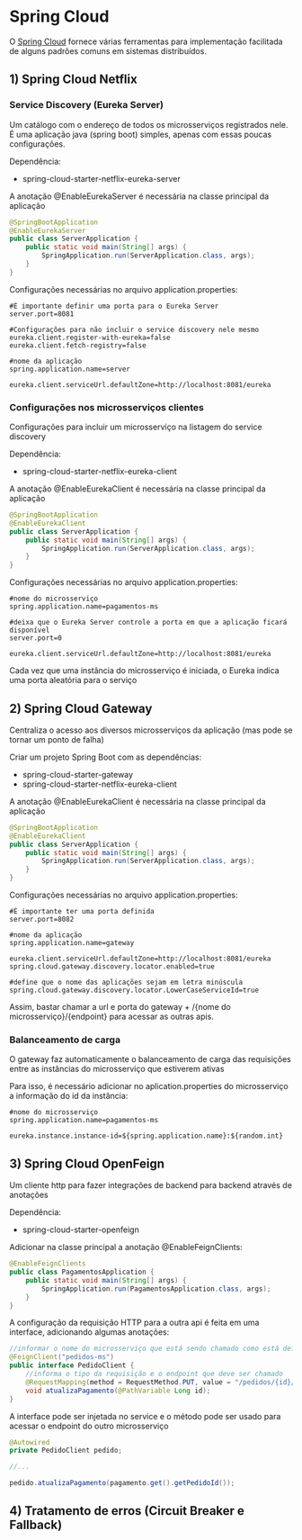 # Spring Cloud

O [Spring Cloud](https://spring.io/projects/spring-cloud) fornece várias ferramentas para implementação facilitada de alguns padrões comuns em sistemas distribuídos.

## 1) Spring Cloud Netflix

### Service Discovery (Eureka Server)
Um catálogo com o endereço de todos os microsserviços registrados nele. 
É uma aplicação java (spring boot) simples, apenas com essas poucas configurações.

Dependência:
- spring-cloud-starter-netflix-eureka-server


A anotação @EnableEurekaServer é necessária na classe principal da aplicação
```java
@SpringBootApplication
@EnableEurekaServer
public class ServerApplication {
    public static void main(String[] args) {
        SpringApplication.run(ServerApplication.class, args);
    }
}
```

Configurações necessárias no arquivo application.properties:
```
#É importante definir uma porta para o Eureka Server
server.port=8081

#Configurações para não incluir o service discovery nele mesmo 
eureka.client.register-with-eureka=false
eureka.client.fetch-registry=false

#nome da aplicação
spring.application.name=server

eureka.client.serviceUrl.defaultZone=http://localhost:8081/eureka
```

### Configurações nos microsserviços clientes

Configurações para incluir um microsserviço na listagem do service discovery

Dependência:
- spring-cloud-starter-netflix-eureka-client

A anotação @EnableEurekaClient é necessária na classe principal da aplicação
```java
@SpringBootApplication
@EnableEurekaClient
public class ServerApplication {
    public static void main(String[] args) {
        SpringApplication.run(ServerApplication.class, args);
    }
}
```

Configurações necessárias no arquivo application.properties:
```
#nome do microsserviço
spring.application.name=pagamentos-ms

#deixa que o Eureka Server controle a porta em que a aplicação ficará disponível
server.port=0

eureka.client.serviceUrl.defaultZone=http://localhost:8081/eureka
```

Cada vez que uma instância do microsserviço é iniciada, o Eureka indica uma porta aleatória para o serviço

## 2) Spring Cloud Gateway

Centraliza o acesso aos diversos microsserviços da aplicação (mas pode se tornar um ponto de falha)

Criar um projeto Spring Boot com as dependências:
- spring-cloud-starter-gateway
- spring-cloud-starter-netflix-eureka-client

A anotação @EnableEurekaClient é necessária na classe principal da aplicação
```java
@SpringBootApplication
@EnableEurekaClient
public class ServerApplication {
    public static void main(String[] args) {
        SpringApplication.run(ServerApplication.class, args);
    }
}
```

Configurações necessárias no arquivo application.properties:
```
#É importante ter uma porta definida
server.port=8082

#nome da aplicação
spring.application.name=gateway

eureka.client.serviceUrl.defaultZone=http://localhost:8081/eureka
spring.cloud.gateway.discovery.locator.enabled=true

#define que o nome das aplicações sejam em letra minúscula
spring.cloud.gateway.discovery.locator.LowerCaseServiceId=true
```

Assim, bastar chamar a url e porta do gateway  + /{nome do microsserviço}/{endpoint} para acessar as outras apis.

### Balanceamento de carga

O gateway faz automaticamente o balanceamento de carga das requisições entre as instâncias do microsserviço que estiverem ativas

Para isso, é necessário adicionar no aplication.properties do microsserviço a informação do id da instância:
```
#nome do microsserviço
spring.application.name=pagamentos-ms

eureka.instance.instance-id=${spring.application.name}:${random.int}
```

## 3) Spring Cloud OpenFeign

Um cliente http para fazer integrações de backend para backend através de anotações

Dependência:
- spring-cloud-starter-openfeign

Adicionar na classe principal a anotação @EnableFeignClients:
```java
@EnableFeignClients
public class PagamentosApplication {
    public static void main(String[] args) {
        SpringApplication.run(PagamentosApplication.class, args);
    }
}
```

A configuração da requisição HTTP para a outra api é feita em uma interface, adicionando algumas anotações:
```java
//informar o nome do microsserviço que está sendo chamado como está definido na variável spring.application.name
@FeignClient("pedidos-ms")
public interface PedidoClient {
    //informa o tipo da requisição e o endpoint que deve ser chamado
    @RequestMapping(method = RequestMethod.PUT, value = "/pedidos/{id}/pago")
    void atualizaPagamento(@PathVariable Long id);
}
```

A interface pode ser injetada no service e o método pode ser usado para acessar o endpoint do outro microsserviço
```java
@Autowired
private PedidoClient pedido;

//...

pedido.atualizaPagamento(pagamento.get().getPedidoId());
```


## 4) Tratamento de erros (Circuit Breaker e Fallback)
